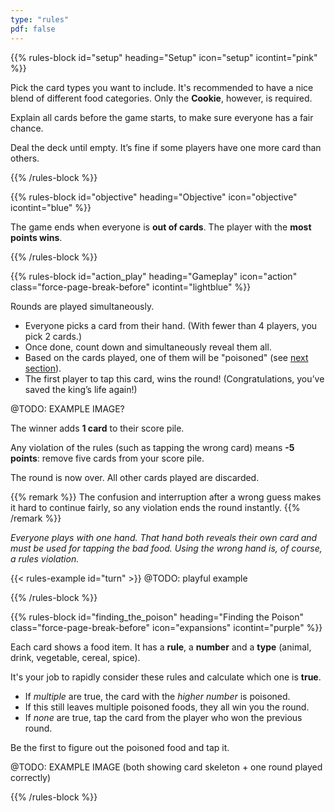 ```yaml
---
type: "rules"
pdf: false
---
```


{{% rules-block id="setup" heading="Setup" icon="setup" icontint="pink" %}}

Pick the card types you want to include. It's recommended to have a nice blend of different food categories. Only the **Cookie**, however, is required.

Explain all cards before the game starts, to make sure everyone has a fair chance. 

Deal the deck until empty. It’s fine if some players have one more card than others.

{{% /rules-block %}}

{{% rules-block id="objective" heading="Objective" icon="objective" icontint="blue" %}}

The game ends when everyone is **out of cards**. The player with the **most points wins**.

{{% /rules-block %}}

{{% rules-block id="action_play" heading="Gameplay" icon="action" class="force-page-break-before" icontint="lightblue" %}}

Rounds are played simultaneously.

* Everyone picks a card from their hand. (With fewer than 4 players, you pick 2 cards.)
* Once done, count down and simultaneously reveal them all.
* Based on the cards played, one of them will be "poisoned" (see [next section](#finding_the_poison)).
* The first player to tap this card, wins the round! (Congratulations, you’ve saved the king’s life again!) 

@TODO: EXAMPLE IMAGE?

The winner adds **1 card** to their score pile. 

Any violation of the rules (such as tapping the wrong card) means **-5 points**: remove five cards from your score pile.

The round is now over. All other cards played are discarded.

{{% remark %}}
The confusion and interruption after a wrong guess makes it hard to continue fairly, so any violation ends the round instantly.
{{% /remark %}}

_Everyone plays with one hand. That hand both reveals their own card and must be used for tapping the bad food. Using the wrong hand is, of course, a rules violation._

{{< rules-example id="turn" >}} @TODO: playful example

{{% /rules-block %}}

{{% rules-block id="finding_the_poison" heading="Finding the Poison" class="force-page-break-before" icon="expansions" icontint="purple" %}}

Each card shows a food item. It has a **rule**, a **number** and a **type** (animal, drink, vegetable, cereal, spice).

It's your job to rapidly consider these rules and calculate which one is **true**.

* If _multiple_ are true, the card with the _higher number_ is poisoned.
* If this still leaves multiple poisoned foods, they all win you the round.
* If _none_ are true, tap the card from the player who won the previous round.

Be the first to figure out the poisoned food and tap it.

@TODO: EXAMPLE IMAGE (both showing card skeleton + one round played correctly)

{{% /rules-block %}}
